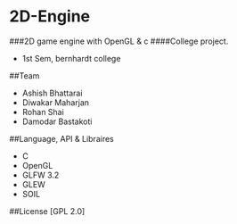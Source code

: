 # 2D-Engine
###2D game engine with OpenGL & c
####College project.
 * 1st Sem, bernhardt college

##Team
  * Ashish Bhattarai
  * Diwakar Maharjan
  * Rohan Shai
  * Damodar Bastakoti

##Language, API & Libraires
  * C
  * OpenGL
  * GLFW 3.2
  * GLEW
  * SOIL

##License [GPL 2.0]
